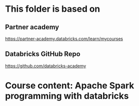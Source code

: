 # This folder is based on

## Partner academy

https://partner-academy.databricks.com/learn/mycourses


## Databricks GitHub Repo

https://github.com/databricks-academy


# Course content: Apache Spark programming with databricks

